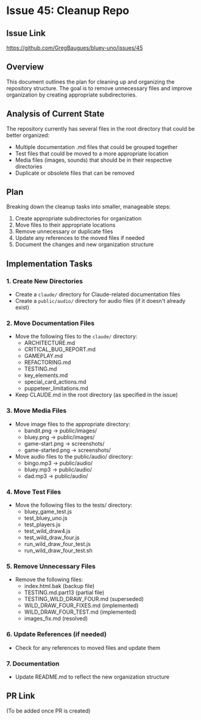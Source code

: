 # Issue 45: Cleanup Repo

## Issue Link
https://github.com/GregBaugues/bluey-uno/issues/45

## Overview
This document outlines the plan for cleaning up and organizing the repository structure. The goal is to remove unnecessary files and improve organization by creating appropriate subdirectories.

## Analysis of Current State
The repository currently has several files in the root directory that could be better organized:
- Multiple documentation .md files that could be grouped together
- Test files that could be moved to a more appropriate location
- Media files (images, sounds) that should be in their respective directories
- Duplicate or obsolete files that can be removed

## Plan
Breaking down the cleanup tasks into smaller, manageable steps:

1. Create appropriate subdirectories for organization
2. Move files to their appropriate locations
3. Remove unnecessary or duplicate files
4. Update any references to the moved files if needed
5. Document the changes and new organization structure

## Implementation Tasks

### 1. Create New Directories
- Create a `claude/` directory for Claude-related documentation files
- Create a `public/audio/` directory for audio files (if it doesn't already exist)

### 2. Move Documentation Files
- Move the following files to the `claude/` directory:
  - ARCHITECTURE.md
  - CRITICAL_BUG_REPORT.md
  - GAMEPLAY.md
  - REFACTORING.md
  - TESTING.md
  - key_elements.md
  - special_card_actions.md
  - puppeteer_limitations.md
- Keep CLAUDE.md in the root directory (as specified in the issue)

### 3. Move Media Files
- Move image files to the appropriate directory:
  - bandit.png → public/images/
  - bluey.png → public/images/
  - game-start.png → screenshots/
  - game-started.png → screenshots/
- Move audio files to the public/audio/ directory:
  - bingo.mp3 → public/audio/
  - bluey.mp3 → public/audio/
  - dad.mp3 → public/audio/

### 4. Move Test Files
- Move the following files to the tests/ directory:
  - bluey_game_test.js
  - test_bluey_uno.js
  - test_players.js
  - test_wild_draw4.js
  - test_wild_draw_four.js
  - run_wild_draw_four_test.js
  - run_wild_draw_four_test.sh

### 5. Remove Unnecessary Files
- Remove the following files:
  - index.html.bak (backup file)
  - TESTING.md.part13 (partial file)
  - TESTING_WILD_DRAW_FOUR.md (superseded)
  - WILD_DRAW_FOUR_FIXES.md (implemented)
  - WILD_DRAW_FOUR_TEST.md (implemented)
  - images_fix.md (resolved)

### 6. Update References (if needed)
- Check for any references to moved files and update them

### 7. Documentation
- Update README.md to reflect the new organization structure

## PR Link
(To be added once PR is created)